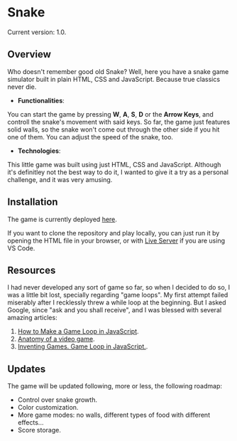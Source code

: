 # Snake

Current version: 1.0.

## Overview

Who doesn't remember good old Snake? Well, here you have a snake game simulator built in plain HTML, CSS and JavaScript. Because true classics never die.

- **Functionalities**:

You can start the game by pressing **W**, **A**, **S**, **D** or the **Arrow Keys**, and controll the snake's movement with said keys. 
So far, the game just features solid walls, so the snake won't come out through the other side if you hit one of them. You can adjust the speed of the snake, too.

- **Technologies**:

This little game was built using just HTML, CSS and JavaScript. Although it's definitley not the best way to do it, I wanted to give it a try as a personal challenge, and it was very amusing.

## Installation

The game is currently deployed [here](https://reliable-begonia-e6759f.netlify.app).

If you want to clone the repository and play locally, you can just run it by opening the HTML file in your browser, or with [Live Server](https://marketplace.visualstudio.com/items?itemName=ritwickdey.LiveServer) if you are using VS Code.

## Resources

I had never developed any sort of game so far, so when I decided to do so, I was a little bit lost, specially regarding "game loops". My first attempt failed miserably after I recklessly threw a while loop at the beginning. But I asked Google, since "ask and you shall receive", and I was blessed with several amazing articles:

1. [How to Make a Game Loop in JavaScript](https://www.sitepoint.com/quick-tip-game-loop-in-javascript/#:~:text=The%20%E2%80%9Cgame%20loop%E2%80%9D%20is%20a,and%20then%20drawing%20the%20frame.).
2. [Anatomy of a video game](https://developer.mozilla.org/en-US/docs/Games/Anatomy).
3. [Inventing Games. Game Loop in JavaScript.](https://medium.com/geekculture/inventing-games-game-loop-in-javascript-1cb0a5fcc81b).

## Updates

The game will be updated following, more or less, the following roadmap:

- Control over snake growth.
- Color customization.
- More game modes: no walls, different types of food with different effects...
- Score storage.